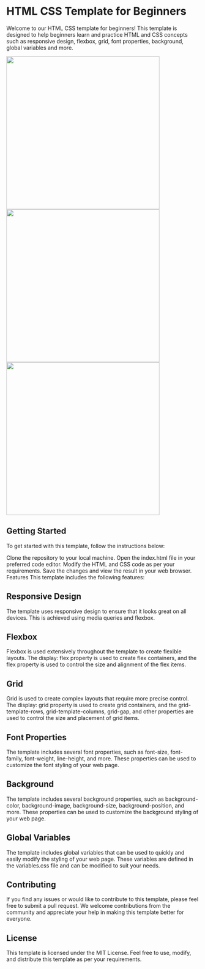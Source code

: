 # HTML CSS Template for Beginners
Welcome to our HTML CSS template for beginners! This template is designed to help beginners learn and practice HTML and CSS concepts such as responsive design, flexbox, grid, font properties, background, global variables and more.


 <img src="https://user-images.githubusercontent.com/88117366/229286589-d75bab58-7dfd-4616-90b3-beb05dabbddb.png" width="400" height=400>
 <img src="https://user-images.githubusercontent.com/88117366/229286489-7ccfbe69-3137-4c3b-bf3a-cd77c2978074.png" width="400" height=400><img src="https://user-images.githubusercontent.com/88117366/229286589-d75bab58-7dfd-4616-90b3-beb05dabbddb.png" width="400" height=400>


## Getting Started
To get started with this template, follow the instructions below:

Clone the repository to your local machine.
Open the index.html file in your preferred code editor.
Modify the HTML and CSS code as per your requirements.
Save the changes and view the result in your web browser.
Features
This template includes the following features:

## Responsive Design
The template uses responsive design to ensure that it looks great on all devices. This is achieved using media queries and flexbox.

## Flexbox
Flexbox is used extensively throughout the template to create flexible layouts. The display: flex property is used to create flex containers, and the flex property is used to control the size and alignment of the flex items.

## Grid
Grid is used to create complex layouts that require more precise control. The display: grid property is used to create grid containers, and the grid-template-rows, grid-template-columns, grid-gap, and other properties are used to control the size and placement of grid items.

## Font Properties
The template includes several font properties, such as font-size, font-family, font-weight, line-height, and more. These properties can be used to customize the font styling of your web page.

## Background
The template includes several background properties, such as background-color, background-image, background-size, background-position, and more. These properties can be used to customize the background styling of your web page.

## Global Variables
The template includes global variables that can be used to quickly and easily modify the styling of your web page. These variables are defined in the variables.css file and can be modified to suit your needs.

## Contributing
If you find any issues or would like to contribute to this template, please feel free to submit a pull request. We welcome contributions from the community and appreciate your help in making this template better for everyone.

## License
This template is licensed under the MIT License. Feel free to use, modify, and distribute this template as per your requirements.

